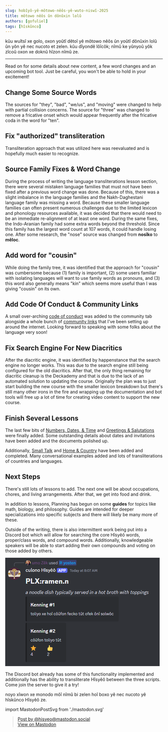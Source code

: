 ```yaml
---
slug: hobîyô-yê-môtowo-nêôs-yê-wuto-niswî-2025
title: môtowo nêôs ûn dônûxin lolû
authors: [gofuliel]
tags: [hîskûnco]
---
```


kûu wuîtsî xe golo, oxon yoûtî dêtoî yê môtowo nêôs ûn yoûtî dônûxin lolû ûn yôn
yê nec nucoto et zelen. kûu dîyondê lôîcôk; nîmû ke yûnyoû yôk zîcoû oxon xe
doknû hîzon nîmû ze.

---

Read on for some details about new content, a few word changes and an upcoming
bot tool. Just be careful, you won't be able to hold in your excitement!

<!-- truncate -->

## Change Some Source Words

The sources for "they", "bad", "we/us", and "moving" were changed to help with
partial collision concerns. The source for "three" was changed to remove a
fricative onset which would appear frequently after the fricative coda in the
word for "ten".

## Fix "authorized" transliteration

Transliteration approach that was utilized here was reevaluated and is hopefully
much easier to recognize.

## Source Family Fixes & Word Change

During the process of writing the language transliterations lesson section,
there were several mistaken language families that must not have been fixed
after a previous word change was done. Because of this, there was a slight
imbalance in the language families and the Nakh-Daghestani language family was
missing a word. Because these smaller language families can often present
numerous challenges due to the limited lexicon and phonology resources
available, it was decided that there would need to be an immediate re-alignment
of at least one word. During the same fixes, the Indo-Aranian family had some
extra words beyond the threshold. Since this family has the largest word count
at 107 words, it could handle losing one. After some research, the "nose" source
was changed from **nosîko** to **mêloc**.

## Add word for "cousin"

While doing the family tree, it was identified that the approach for "cousin"
was cumbersome because (1) family is important, (2) some users familiar with
isolating languages will want to use family words as pronouns, and (3) this word
also generally means "kin" which seems more useful than I was giving "cousin" on
its own.

## Add Code Of Conduct & Community Links

A small over-arching [code of conduct](/docs/community#expectations) was added
to the community tab alongside a whole bunch of [community
links](/docs/community#how-can-i-join-the-community) that I've been setting up
around the internet. Looking forward to speaking with some folks about the
language very soon!

## Fix Search Engine For New Diacritics

After the diacritic engine, it was identified by happenstance that the search
engine no longer works. This was due to the search engine still being configured
for the old diacritics. After that, the only thing remaining for diacritic
cleanup is the Deckademy and that is due to the lack of an automated solution to
updating the course. Originally the plan was to just start building the new
course with the smaller lexicon breakdown but there's still many other irons in
the fire and wrapping up the documentation and bot tools will free up a lot of
time for creating video content to support the new course.

## Finish Several Lessons

The last few bits of [Numbers, Dates, & Time](/docs/lessons/numbers-dates-time)
and [Greetings & Salutations](/docs/lessons/greetings-salutations) were finally
added. Some outstanding details about dates and invitations have been added and
the documents polished up. 

Additionally, [Small Talk](/docs/lessons/small-talk) and [Home &
Country](/docs/lessons/home-and-country) have been added and completed. Many
conversational examples added and lots of transliterations of countries and
languages.

## Next Steps

There's still lots of lessons to add. The next one will be about occupations,
chores, and living arrangements. After that, we get into food and drink.

In addition to lessons, Planning has begun on some **guides** for topics like
math, biology, and philosophy. Guides are intended for deeper specializations
into specific subjects and there will likely be many more of these.

Outside of the writing, there is also intermittent work being put into a Discord
bot which will allow for searching the core Hîsyêô words, proper/class words,
and compound words. Additionally, knowledgeable speakers will be able to start
adding their own compounds and voting on those added by others.

![toswîl yê yôn onô fos li dukwêlit ofek dûi numûno yê lolû zomo](./kenning_example.png)

The Discord bot already has some of this functionality implemented and
additionally has the ability to transliterate Hîsyêô between the three scripts.
Come join the server to give it a try!

noyo xîwon xe monodo môî nîmû bi zelen hoî boxo yê nec nucoto yê hîskûnco Hîsyêô ze.

import MastodonPostSvg from './mastodon.svg'

<blockquote class="mastodon-embed"
            data-embed-url="https://mastodon.social/@hisyeo/114215391370015766/embed"
            style={{
                background: "#FCF8FF",
                "border-radius": "8px", border: "1px solid #C9C4DA", margin: 0,
                "max-width": "540px", "min-width": "270px", overflow: "hidden", padding: 0}}>
    <a href="https://mastodon.social/@hisyeo/114215391370015766"
       target="_blank"
       style={{
            "align-items": "center",
            color: "#1C1A25",
            display: "flex",
            "flex-direction": "column",
            "font-family": "system-ui, -apple-system, BlinkMacSystemFont, 'Segoe UI', Oxygen, Ubuntu, Cantarell, 'Fira Sans', 'Droid Sans', 'Helvetica Neue', Roboto, sans-serif",
            "font-size": "14px",
            "justify-content": "center", "letter-spacing": "0.25px", "line-height": "20px", "padding": "24px", "text-decoration": "none"}}>
        <MastodonPostSvg />
        <div style={{color: "#787588", "margin-top": "16px"}}>Post by @hisyeo@mastodon.social</div>
        <div style={{"font-weight": 500}}>View on Mastodon</div>
    </a>
</blockquote>
<script data-allowed-prefixes="https://mastodon.social/" async src="https://mastodon.social/embed.js"></script>